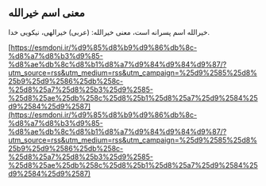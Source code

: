 ## معنی اسم خیرالله


خیرالله اسم پسرانه است، معنی خیرالله: (عربی) خیرالهی، نیکویی خدا.

[https://esmdoni.ir/%d9%85%d8%b9%d9%86%db%8c-%d8%a7%d8%b3%d9%85-%d8%ae%db%8c%d8%b1%d8%a7%d9%84%d9%84%d9%87/?utm_source=rss&utm_medium=rss&utm_campaign=%25d9%2585%25d8%25b9%25d9%2586%25db%258c-%25d8%25a7%25d8%25b3%25d9%2585-%25d8%25ae%25db%258c%25d8%25b1%25d8%25a7%25d9%2584%25d9%2584%25d9%2587](https://esmdoni.ir/%d9%85%d8%b9%d9%86%db%8c-%d8%a7%d8%b3%d9%85-%d8%ae%db%8c%d8%b1%d8%a7%d9%84%d9%84%d9%87/?utm_source=rss&utm_medium=rss&utm_campaign=%25d9%2585%25d8%25b9%25d9%2586%25db%258c-%25d8%25a7%25d8%25b3%25d9%2585-%25d8%25ae%25db%258c%25d8%25b1%25d8%25a7%25d9%2584%25d9%2584%25d9%2587) 